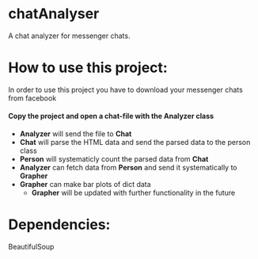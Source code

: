 # chatAnalyser
 A chat analyzer for messenger chats. 
 
# How to use this project:
 In order to use this project you have to download your messenger chats from facebook

#### Copy the project and open a chat-file with the Analyzer class
  * **Analyzer** will send the file to **Chat**
  * **Chat** will parse the HTML data and send the parsed data to the person class
  * **Person** will systematicly count the parsed data from **Chat**
  * **Analyzer** can fetch data from **Person** and send it systematically to **Grapher**
  * **Grapher** can make bar plots of dict data
    * **Grapher** will be updated with further functionality in the future 

# Dependencies:
  BeautifulSoup
